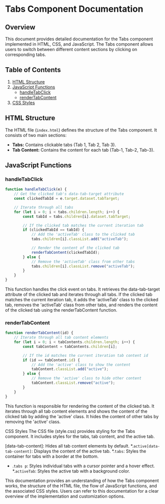 # Tabs Component Documentation

## Overview
This document provides detailed documentation for the Tabs component implemented in HTML, CSS, and JavaScript. The Tabs component allows users to switch between different content sections by clicking on corresponding tabs.

## Table of Contents
1. [HTML Structure](#html-structure)
2. [JavaScript Functions](#javascript-functions)
   - [handleTabClick](#handletabclick)
   - [renderTabContent](#rendertabcontent)
3. [CSS Styles](#css-styles)

## HTML Structure <a name="html-structure"></a>
The HTML file (`index.html`) defines the structure of the Tabs component. It consists of two main sections:
- **Tabs:** Contains clickable tabs (Tab 1, Tab 2, Tab 3).
- **Tab Content:** Contains the content for each tab (Tab-1, Tab-2, Tab-3).

## JavaScript Functions <a name="javascript-functions"></a>

### handleTabClick <a name="handletabclick"></a>
```javascript
function handleTabClick(e) {
    // Get the clicked tab's data-tab-target attribute
    const clickedTabId = e.target.dataset.tabTarget;

    // Iterate through all tabs
    for (let i = 0; i < tabs.children.length; i++) {
        const tabId = tabs.children[i].dataset.tabTarget;

        // If the clicked tab matches the current iteration tab
        if (clickedTabId == tabId) {
            // Add the 'activeTab' class to the clicked tab
            tabs.children[i].classList.add("activeTab");

            // Render the content of the clicked tab
            renderTabContent(clickedTabId);
        } else {
            // Remove the 'activeTab' class from other tabs
            tabs.children[i].classList.remove("activeTab");
        }
    }
}
```

This function handles the click event on tabs. It retrieves the data-tab-target attribute of the clicked tab and iterates through all tabs. If the clicked tab matches the current iteration tab, it adds the 'activeTab' class to the clicked tab, removes the 'activeTab' class from other tabs, and renders the content of the clicked tab using the renderTabContent function.

### renderTabContent <a name="rendertabcontent"></a>
```javascript
function renderTabContent(id) {
    // Iterate through all tab content elements
    for (let i = 0; i < tabContents.children.length; i++) {
        const tabContent = tabContents.children[i];

        // If the id matches the current iteration tab content id
        if (id == tabContent.id) {
            // Add the 'active' class to show the content
            tabContent.classList.add("active");
        } else {
            // Remove the 'active' class to hide other content
            tabContent.classList.remove("active");
        }
    }
}
```
This function is responsible for rendering the content of the clicked tab. It iterates through all tab content elements and shows the content of the clicked tab by adding the 'active' class. It hides the content of other tabs by removing the 'active' class.

CSS Styles <a name="css-styles"></a>
The CSS file (style.css) provides styling for the Tabs component. It includes styles for the tabs, tab content, and the active tab.

[data-tab-content]: Hides all tab content elements by default.
*.`active[data-tab-content]`: Displays the content of the active tab.
*.`tabs`: Styles the container for tabs with a border at the bottom.
* .`tabs p`: Styles individual tabs with a cursor pointer and a hover effect.
*.`activeTab`: Styles the active tab with a background color.

This documentation provides an understanding of how the Tabs component works, the structure of the HTML file, the flow of JavaScript functions, and the associated CSS styles. Users can refer to this documentation for a clear overview of the implementation and customization options.